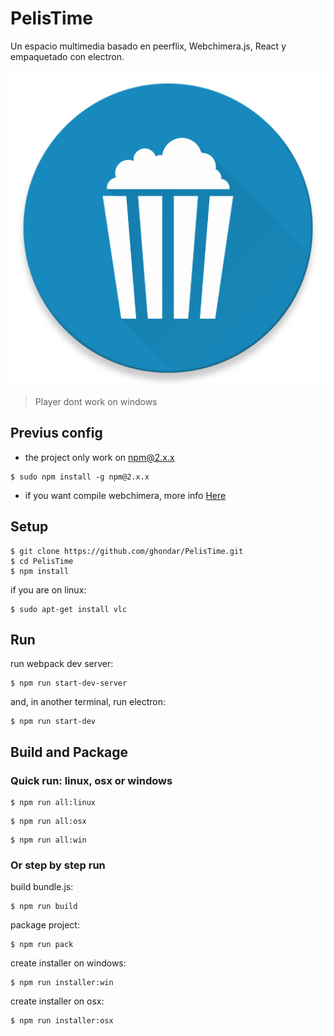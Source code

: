 # PelisTime
Un espacio multimedia basado en peerflix, Webchimera.js, React y empaquetado con electron.

![](icon/logo.png)


> Player dont work on windows

## Previus config
* the project only work on npm@2.x.x
```shell
$ sudo npm install -g npm@2.x.x
```

* if you want compile webchimera, more info [Here](https://github.com/RSATom/WebChimera.js)

## Setup
```shell
$ git clone https://github.com/ghondar/PelisTime.git
$ cd PelisTime
$ npm install
```

if you are on linux:

```shell
$ sudo apt-get install vlc
```

## Run

run webpack dev server:

```shell
$ npm run start-dev-server
```

and, in another terminal, run electron:

```shell
$ npm run start-dev
```

## Build and Package

### Quick run: linux, osx or windows

```shell
$ npm run all:linux
```

```shell
$ npm run all:osx
```

```shell
$ npm run all:win
```

### Or step by step run

build bundle.js:

```shell
$ npm run build
```

package project:

```shell
$ npm run pack
```

create installer on windows:

```shell
$ npm run installer:win
```

create installer on osx:

```shell
$ npm run installer:osx
```
